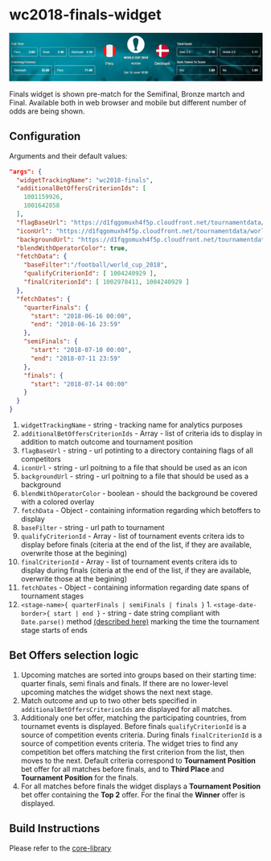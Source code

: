 # wc2018-finals-widget

![](./screenshot.png)

Finals widget is shown pre-match for the Semifinal, Bronze martch and Final. Available both in web browser and mobile but different number of odds are being shown.

## Configuration

Arguments and their default values:
```json
"args": {
  "widgetTrackingName": "wc2018-finals",
  "additionalBetOffersCriterionIds": [
    1001159926,
    1001642858
  ],
  "flagBaseUrl": "https://d1fqgomuxh4f5p.cloudfront.net/tournamentdata/worldcup2018/icons",
  "iconUrl": "https://d1fqgomuxh4f5p.cloudfront.net/tournamentdata/worldcup2018/icons/world_cup_2018.svg",
  "backgroundUrl": "https://d1fqgomuxh4f5p.cloudfront.net/tournamentdata/worldcup2018/overview-bw-bg-desktop.jpg",
  "blendWithOperatorColor": true,
  "fetchData": {
    "baseFilter":"/football/world_cup_2018",
    "qualifyCriterionId": [ 1004240929 ],
    "finalCriterionId": [ 1002978411, 1004240929 ]
  },
  "fetchDates": {
    "quarterFinals": {
      "start": "2018-06-16 00:00",
      "end": "2018-06-16 23:59"
    },
    "semiFinals": {
      "start": "2018-07-10 00:00",
      "end": "2018-07-11 23:59"
    },
    "finals": {
      "start": "2018-07-14 00:00"
    }
  }
}
```

1. `widgetTrackingName` - string - tracking name for analytics purposes
2. `additionalBetOffersCriterionIds` - Array<string> - list of criteria ids to display in addition to match outcome and tournament position
3. `flagBaseUrl` - string - url potinting to a directory containing flags of all competitors
4. `iconUrl` - string - url poitning to a file that should be used as an icon
5. `backgroundUrl` - string - url poitning to a file that should be used as a background
6. `blendWithOperatorColor` - boolean - should the background be covered with a colored overlay
7. `fetchData` - Object - containing information regarding which betoffers to display
  1. `baseFilter` - string - url path to tournament
  2. `qualifyCriterionId` - Array<number> - list of tournament events critera ids to display before finals (citeria at the end of the list, if they are available, overwrite those at the begining)
  3. `finalCriterionId` - Array<number> - list of tournament events critera ids to display during finals (citeria at the end of the list, if they are available, overwrite those at the begining)
8. `fetchDates` - Object - containing information regarding date spans of tournament stages
  1. `<stage-name>{ quarterFinals | semiFinals | finals }`
    1. `<stage-date-border>{ start | end }` - string - date string compliant with `Date.parse()` method [(described here)](https://developer.mozilla.org/en-US/docs/Web/JavaScript/Reference/Global_Objects/Date/parse) marking the time the tournament stage starts of ends

## Bet Offers selection logic

1. Upcoming matches are sorted into groups based on their starting time: quarter finals, semi finals and finals. If there are no lower-level upcoming matches the widget shows the next next stage.
2. Match outcome and up to two other bets specified in `additionalBetOffersCriterionIds` are displayed for all matches.
3. Additionaly one bet offer, matching the participating countries, from tournamet events is displayed. Before finals `qualifyCriterionId` is a source of competition events criteria. During finals `finalCriterionId` is a source of competition events criteria. The widget tries to find any competition bet offers matching the first criterion from the list, then moves to the next. Default criteria correspond to **Tournament Position** bet offer for all matches before finals, and to **Third Place** and **Tournament Position** for the finals.
4. For all matches before finals the widget displays a **Tournament Position** bet offer containing the **Top 2** offer. For the final the **Winner** offer is displayed.

## Build Instructions

Please refer to the [core-library](https://github.com/kambi-sportsbook-widgets/widget-core-library)
